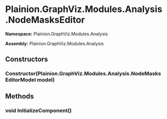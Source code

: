 
# Plainion.GraphViz.Modules.Analysis.NodeMasksEditor

**Namespace:** Plainion.GraphViz.Modules.Analysis

**Assembly:** Plainion.GraphViz.Modules.Analysis


## Constructors

### Constructor(Plainion.GraphViz.Modules.Analysis.NodeMasksEditorModel model)


## Methods

### void InitializeComponent()
